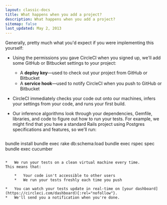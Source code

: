 ```yaml
---
layout: classic-docs
title: What happens when you add a project?
description: What happens when you add a project?
sitemap: false
last_updated: May 2, 2013
---
```


Generally, pretty much what you'd expect if you were implementing this yourself:

*   Using the permissions you gave CircleCI when you signed up, we'll add some GitHub or Bitbucket settings to your project:
    *   A **deploy key**&mdash;used to check out your project from GitHub or Bitbucket
    *   A **service hook**&mdash;used to notify CircleCI when you push to GitHub or Bitbucket
*   CircleCI immediately checks your code out onto our machines, infers your settings from your code, and runs your first build.
*   Our inference algorithms look through your dependencies, Gemfile, libraries, and code to figure out how to run your tests.
    For example, we might find that you have a standard Rails project using Postgres specifications and features, so we'll run:

    ```
bundle install
bundle exec rake db:schema:load
bundle exec rspec spec
bundle exec cucumber
```

*   We run your tests on a clean virtual machine every time.
This means that:

    *   Your code isn't accessible to other users
    *   We run your tests freshly each time you push

*   You can watch your tests update in real-time on [your dashboard](https://circleci.com/dashboard){:rel="nofollow"}.
*   We'll send you a notification when you're done.
